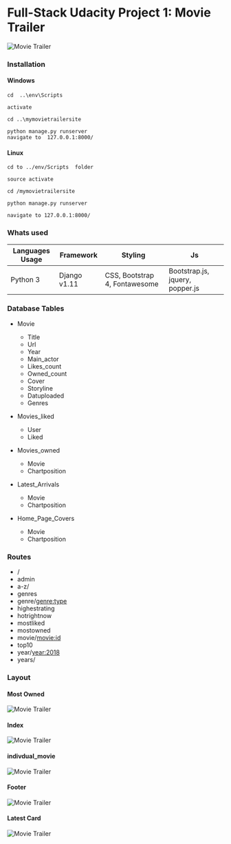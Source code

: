 # Full-Stack Udacity Project 1: Movie Trailer

![Movie Trailer](https://res.cloudinary.com/dpj88/image/upload/v1591545727/full%20stack/p1/top10_mkqfp5.png)

### Installation

#### Windows 

    cd  ..\env\Scripts 

    activate

    cd ..\mymovietrailersite 

    python manage.py runserver
    navigate to  127.0.0.1:8000/

#### Linux

    cd to ../env/Scripts  folder

    source activate

    cd /mymovietrailersite

    python manage.py runserver

    navigate to 127.0.0.1:8000/

### Whats used 
| Languages Usage | Framework | Styling | Js |
| --------------- | --------- | ------- |----|
|  Python 3       |   Django v1.11 |   CSS, Bootstrap 4, Fontawesome     | Bootstrap.js, jquery, popper.js   |
 
### Database Tables
- Movie
    - Title 
    - Url
    - Year
    - Main_actor
    - Likes_count
    - Owned_count
    - Cover
    - Storyline
    - Datuploaded
    - Genres

- Movies_liked
    - User
    - Liked



- Movies_owned
    - Movie
    - Chartposition
- Latest_Arrivals
    - Movie
    - Chartposition
- Home_Page_Covers
    - Movie
    - Chartposition

### Routes
- /
- admin
- a-z/<letter>
- genres
- genre/<genre:type>
- highestrating
- hotrightnow
- mostliked
- mostowned
- movie/<movie:id>
- top10
- year/<year:2018>
- years/

### Layout

#### Most Owned
![Movie Trailer](https://res.cloudinary.com/dpj88/image/upload/v1591545692/full%20stack/p1/most_owned_qekygi.png)

#### Index
![Movie Trailer](https://res.cloudinary.com/dpj88/image/upload/v1591545621/full%20stack/p1/index_kvd3al.png)

#### indivdual_movie
![Movie Trailer](https://res.cloudinary.com/dpj88/image/upload/v1591545621/full%20stack/p1/indivdual_movie_nj02vn.png)

#### Footer
![Movie Trailer](https://res.cloudinary.com/dpj88/image/upload/v1591545615/full%20stack/p1/footer_psvo6q.png)

#### Latest Card
![Movie Trailer](https://res.cloudinary.com/dpj88/image/upload/v1591545578/full%20stack/p1/lastest_card_impv0x.png)
